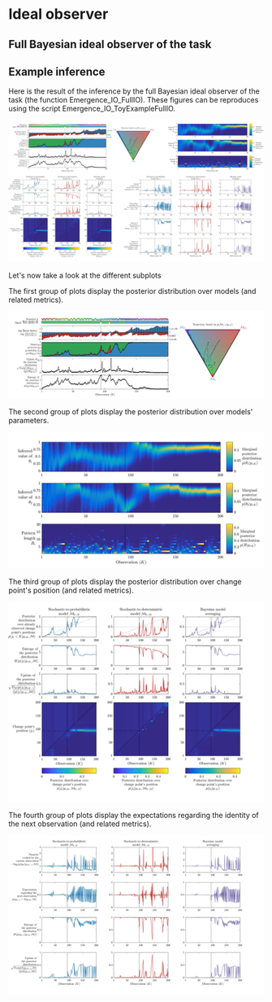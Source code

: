 # Ideal observer

## Full Bayesian ideal observer of the task

## Example inference

Here is the result of the inference by the full Bayesian ideal observer of the task (the function Emergence_IO_FullIO).
These figures can be reproduces using the script Emergence_IO_ToyExampleFullIO.

![Example inference](https://github.com/maheump/Emergence/blob/master/Ideal%20observer/ToyExamples/figs/Emergence_IO_ToyExampleFullIO.jpeg)

Let's now take a look at the different subplots

The first group of plots display the posterior distribution over models (and related metrics).

![Fig1](https://github.com/maheump/Emergence/blob/master/Ideal%20observer/ToyExamples/figs/Emergence_IO_ToyExampleFullIO_fig1.jpeg)

The second group of plots display the posterior distribution over models' parameters.

![Fig2](https://github.com/maheump/Emergence/blob/master/Ideal%20observer/ToyExamples/figs/Emergence_IO_ToyExampleFullIO_fig2.jpeg)

The third group of plots display the posterior distribution over change point's position (and related metrics).

![Fig3](https://github.com/maheump/Emergence/blob/master/Ideal%20observer/ToyExamples/figs/Emergence_IO_ToyExampleFullIO_fig3.jpeg)

The fourth group of plots display the expectations regarding the identity of the next observation (and related metrics).

![Fig4](https://github.com/maheump/Emergence/blob/master/Ideal%20observer/ToyExamples/figs/Emergence_IO_ToyExampleFullIO_fig4.jpeg)
